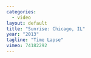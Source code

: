 ```yaml
---
categories:
  - video
layout: default
title: "Sunrise: Chicago, IL"
year: "2013"
tagline: "Time Lapse"
vimeo: 74182292
---
```

